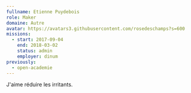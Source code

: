 ```yaml
---
fullname: Etienne Puydebois
role: Maker
domaine: Autre
avatar: https://avatars3.githubusercontent.com/rosedeschamps?s=600
missions:
  - start: 2017-09-04
    end: 2018-03-02
    status: admin
    employer: dinum
previously:
  - open-academie
---
```

J'aime réduire les irritants.